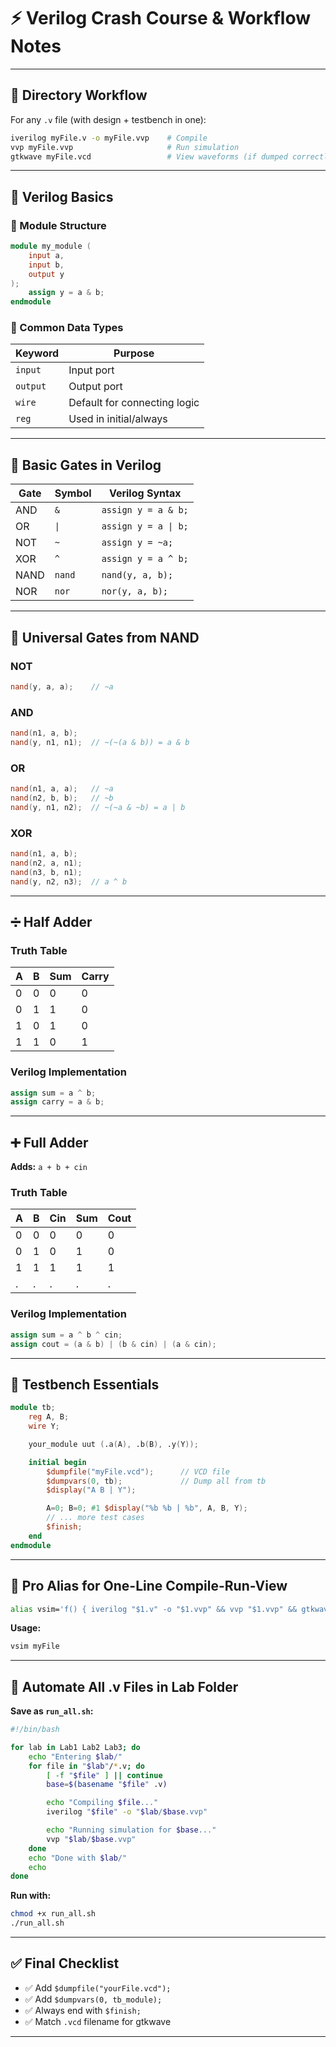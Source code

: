 # ⚡ Verilog Crash Course & Workflow Notes

---

## 📁 Directory Workflow

For any `.v` file (with design + testbench in one):

<!-- Command may differ for OS other than Linux or if you are writing testbench and design in separate files -->

```bash
iverilog myFile.v -o myFile.vvp    # Compile
vvp myFile.vvp                     # Run simulation
gtkwave myFile.vcd                 # View waveforms (if dumped correctly)
```

---

## 📐 Verilog Basics

### 🔹 Module Structure

```verilog
module my_module (
    input a,
    input b,
    output y
);
    assign y = a & b;
endmodule
```

### 🔹 Common Data Types

| Keyword  | Purpose                      |
| -------- | ---------------------------- |
| `input`  | Input port                   |
| `output` | Output port                  |
| `wire`   | Default for connecting logic |
| `reg`    | Used in initial/always       |

---

## 🔌 Basic Gates in Verilog

| Gate | Symbol | Verilog Syntax       |
| ---- | ------ | -------------------- |
| AND  | `&`    | `assign y = a & b;`  |
| OR   | `\|`   | `assign y = a \| b;` |
| NOT  | `~`    | `assign y = ~a;`     |
| XOR  | `^`    | `assign y = a ^ b;`  |
| NAND | `nand` | `nand(y, a, b);`     |
| NOR  | `nor`  | `nor(y, a, b);`      |

---

## 🔁 Universal Gates from NAND

### NOT

```verilog
nand(y, a, a);    // ~a
```

### AND

```verilog
nand(n1, a, b);
nand(y, n1, n1);  // ~(~(a & b)) = a & b
```

### OR

```verilog
nand(n1, a, a);   // ~a
nand(n2, b, b);   // ~b
nand(y, n1, n2);  // ~(~a & ~b) = a | b
```

### XOR

```verilog
nand(n1, a, b);
nand(n2, a, n1);
nand(n3, b, n1);
nand(y, n2, n3);  // a ^ b
```

---

## ➗ Half Adder

### Truth Table

| A   | B   | Sum | Carry |
| --- | --- | --- | ----- |
| 0   | 0   | 0   | 0     |
| 0   | 1   | 1   | 0     |
| 1   | 0   | 1   | 0     |
| 1   | 1   | 0   | 1     |

### Verilog Implementation

```verilog
assign sum = a ^ b;
assign carry = a & b;
```

---

## ➕ Full Adder

**Adds:** `a + b + cin`

### Truth Table

| A   | B   | Cin | Sum | Cout |
| --- | --- | --- | --- | ---- |
| 0   | 0   | 0   | 0   | 0    |
| 0   | 1   | 0   | 1   | 0    |
| 1   | 1   | 1   | 1   | 1    |
| .   | .   | .   | .   | .    |

### Verilog Implementation

```verilog
assign sum = a ^ b ^ cin;
assign cout = (a & b) | (b & cin) | (a & cin);
```

---

## 🧪 Testbench Essentials

```verilog
module tb;
    reg A, B;
    wire Y;

    your_module uut (.a(A), .b(B), .y(Y));

    initial begin
        $dumpfile("myFile.vcd");      // VCD file
        $dumpvars(0, tb);             // Dump all from tb
        $display("A B | Y");

        A=0; B=0; #1 $display("%b %b | %b", A, B, Y);
        // ... more test cases
        $finish;
    end
endmodule
```

---

## 🧰 Pro Alias for One-Line Compile-Run-View

```bash
alias vsim='f() { iverilog "$1.v" -o "$1.vvp" && vvp "$1.vvp" && gtkwave "$1.vcd"; }; f'
```

**Usage:**

```bash
vsim myFile
```

---

## 🔁 Automate All .v Files in Lab Folder

**Save as `run_all.sh`:**

```bash
#!/bin/bash

for lab in Lab1 Lab2 Lab3; do
    echo "Entering $lab/"
    for file in "$lab"/*.v; do
        [ -f "$file" ] || continue
        base=$(basename "$file" .v)

        echo "Compiling $file..."
        iverilog "$file" -o "$lab/$base.vvp"

        echo "Running simulation for $base..."
        vvp "$lab/$base.vvp"
    done
    echo "Done with $lab/"
    echo
done
```

**Run with:**

```bash
chmod +x run_all.sh
./run_all.sh
```

---

## ✅ Final Checklist

-   ✅ Add `$dumpfile("yourFile.vcd");`
-   ✅ Add `$dumpvars(0, tb_module);`
-   ✅ Always end with `$finish;`
-   ✅ Match `.vcd` filename for gtkwave

---

